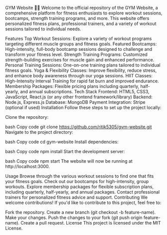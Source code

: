 GYM Website 🏋️‍♂️
Welcome to the official repository of the GYM Website, a comprehensive platform for fitness enthusiasts to explore workout sessions, bootcamps, strength training programs, and more. This website offers personalized fitness plans, professional trainers, and a variety of workout sessions tailored to individual needs.

Features
Top Workout Sessions: Explore a variety of workout programs targeting different muscle groups and fitness goals.
Featured Bootcamps: High-intensity, full-body bootcamp sessions designed to challenge and transform your fitness level.
Strength Training Programs: Customized strength-building exercises for muscle gain and enhanced performance.
Personal Training Sessions: One-on-one training plans tailored to individual fitness goals.
Yoga & Flexibility Classes: Improve flexibility, reduce stress, and enhance body awareness through our yoga sessions.
HIIT Classes: High-Intensity Interval Training for rapid fat burn and improved endurance.
Membership Packages: Flexible pricing plans including quarterly, half-yearly, and annual subscriptions.
Tech Stack
Frontend: HTML5, CSS3, JavaScript, React.js (or any other frontend framework/library)
Backend: Node.js, Express.js
Database: MongoDB
Payment Integration: Stripe (optional if used)
Installation
Follow these steps to set up the project locally:

Clone the repository:

bash
Copy code
git clone https://github.com/ritik5305/gym-website.git
Navigate to the project directory:

bash
Copy code
cd gym-website
Install dependencies:

bash
Copy code
npm install
Start the development server:

bash
Copy code
npm start
The website will now be running at http://localhost:3000.

Usage
Browse through the various workout sessions to find one that fits your fitness goals.
Check out our bootcamps for high-intensity, group workouts.
Explore membership packages for flexible subscription plans, including quarterly, half-yearly, and annual packages.
Contact professional trainers for personalized fitness advice and support.
Contributing
We welcome contributions! If you'd like to contribute to this project, feel free to:

Fork the repository.
Create a new branch (git checkout -b feature-name).
Make your changes.
Push the changes to your fork (git push origin feature-name).
Create a pull request.
License
This project is licensed under the MIT License.

